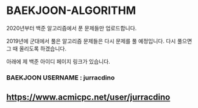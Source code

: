 # BAEKJOON-ALGORITHM

2020년부터 백준 알고리즘에서 푼 문제들만 업로드합니다.

2019년에 군대에서 풀은 알고리즘 문제들은 다시 문제를 풀 예정입니다. 다시 풀으면 그 때 올리도록 하겠습니다.

아래에 제 백준 아이디 페이지 링크가 있습니다.

### BAEKJOON USERNAME : jurracdino
## <a> https://www.acmicpc.net/user/jurracdino
